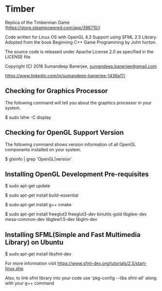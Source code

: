 # Timber
Replica of the Timberman Game (https://store.steampowered.com/app/398710/)

Code written for Linux OS with OpenGL 4.3 Support using SFML 2.5 Library. Adopted from the book Beginning C++ Game Programming by John horton.

The source code is released under Apache License 2.0 as specified in the LICENSE file.

Copyright (C) 2018 Sumandeep Banerjee, sumandeep.banerjee@gmail.com

https://www.linkedin.com/in/sumandeep-banerjee-1436a17/

## Checking for Graphics Processor
The following command will tell you about the graphics processor in your system.

$ sudo lshw -C display

## Checking for OpenGL Support Version
The following command shows version information of all OpenGL components installed on your system.

$ glxinfo | grep 'OpenGL\|version'

## Installing OpenGL Development Pre-requisites
$ sudo apt-get update

$ sudo apt-get install build-essential

$ sudo apt-get install g++ cmake

$ sudo apt-get install freeglut3 freeglut3-dev binutils-gold libglew-dev mesa-common-dev libglew1.5-dev libglm-dev

## Installing SFML(Simple and Fast Multimedia Library) on Ubuntu

$ sudo apt-get install libsfml-dev

For more information visit https://www.sfml-dev.org/tutorials/2.5/start-linux.php

Also, to link sfml library into your code use 'pkg-config --libs sfml-all' along with your g++ command
